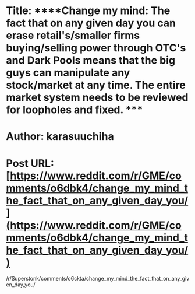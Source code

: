 # Title: ****Change my mind: The fact that on any given day you can erase retail's/smaller firms buying/selling power through OTC's and Dark Pools means that the big guys can manipulate any stock/market at any time. The entire market system needs to be reviewed for loopholes and fixed. ***
# Author: karasuuchiha
# Post URL: [https://www.reddit.com/r/GME/comments/o6dbk4/change_my_mind_the_fact_that_on_any_given_day_you/](https://www.reddit.com/r/GME/comments/o6dbk4/change_my_mind_the_fact_that_on_any_given_day_you/)


/r/Superstonk/comments/o6ckta/change_my_mind_the_fact_that_on_any_given_day_you/